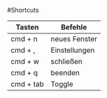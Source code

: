 #Shortcuts 

| Tasten | Befehle |
| --- | --- |
| cmd + n | neues Fenster |
| cmd + , | Einstellungen |
| cmd + w | schließen |
| cmd + q | beenden |
| cmd + tab | Toggle |
